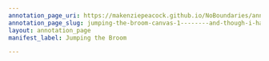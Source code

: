 ```yaml
---
annotation_page_uri: https://makenziepeacock.github.io/NoBoundaries/annotations/jumping-the-broom-canvas-1--------and-though-i-have-lived-for-forty-more-years.json
annotation_page_slug: jumping-the-broom-canvas-1--------and-though-i-have-lived-for-forty-more-years
layout: annotation_page
manifest_label: Jumping the Broom

---
```

